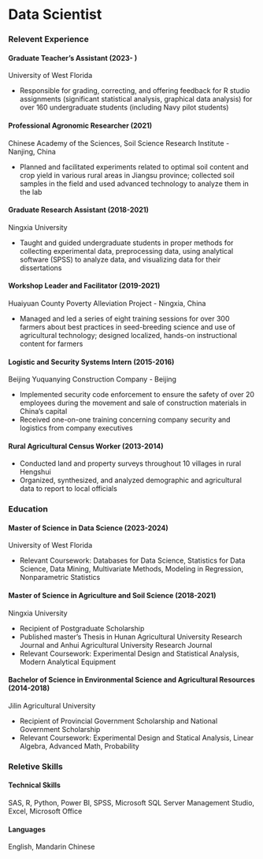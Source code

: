 # Data Scientist

### Relevent Experience
#### Graduate Teacher’s Assistant (2023- )
University of West Florida 
-	Responsible for grading, correcting, and offering feedback for R studio assignments (significant statistical analysis, graphical data analysis) for over 160 undergraduate students (including Navy pilot students)
  
#### Professional Agronomic Researcher  (2021) 
Chinese Academy of the Sciences, Soil Science Research Institute - Nanjing, China
-	Planned and facilitated experiments related to optimal soil content and crop yield in various rural areas in Jiangsu province; collected soil samples in the field and used advanced technology to analyze them in the lab
  
#### Graduate Research Assistant (2018-2021)  
Ningxia University 	
-	Taught and guided undergraduate students in proper methods for collecting experimental data, preprocessing data, using analytical software (SPSS) to analyze data, and visualizing data for their dissertations
  
#### Workshop Leader and Facilitator	(2019-2021) 
Huaiyuan County Poverty Alleviation Project - Ningxia, China
-	Managed and led a series of eight training sessions for over 300 farmers about best practices in seed-breeding science and use of agricultural technology; designed localized, hands-on instructional content for farmers
  
#### Logistic and Security Systems Intern (2015-2016) 
Beijing Yuquanying Construction Company - Beijing
-	Implemented security code enforcement to ensure the safety of over 20 employees during the movement and sale of construction materials in China’s capital
-	Received one-on-one training concerning company security and logistics from company executives
  
#### Rural Agricultural Census Worker (2013-2014) 
-	Conducted land and property surveys throughout 10 villages in rural Hengshui 
-	Organized, synthesized, and analyzed demographic and agricultural data to report to local officials

### Education
#### Master of Science in Data Science (2023-2024) 
University of West Florida 							       	
-	Relevant Coursework: Databases for Data Science, Statistics for Data Science, Data Mining, Multivariate Methods, Modeling in Regression, Nonparametric Statistics
  
#### Master of Science in Agriculture and Soil Science (2018-2021)
Ningxia University  
-	Recipient of Postgraduate Scholarship 
-	Published master’s Thesis in Hunan Agricultural University Research Journal and Anhui Agricultural University Research Journal
-	Relevant Coursework: Experimental Design and Statistical Analysis, Modern Analytical Equipment

#### Bachelor of Science in Environmental Science and Agricultural Resources (2014-2018)
Jilin Agricultural University 
-	Recipient of Provincial Government Scholarship and National Government Scholarship
-	Relevant Coursework: Experimental Design and Statical Analysis, Linear Algebra, Advanced Math, Probability

### Reletive Skills
#### Technical Skills
SAS, R, Python, Power BI, SPSS, Microsoft SQL Server Management Studio, Excel, Microsoft Office
#### Languages
English, Mandarin Chinese 
